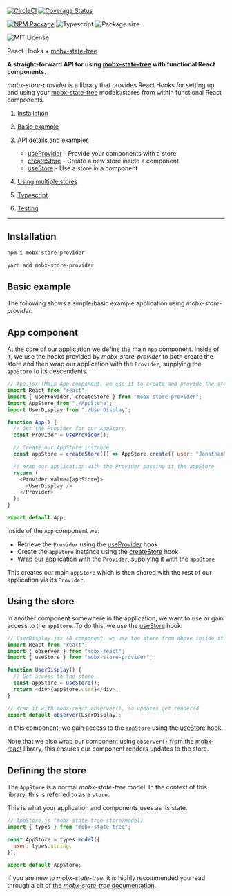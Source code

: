 [![CircleCI](https://circleci.com/gh/jonbnewman/mobx-store-provider.svg?style=svg)](https://circleci.com/gh/jonbnewman/mobx-store-provider)
[![Coverage Status](https://coveralls.io/repos/github/jonbnewman/mobx-store-provider/badge.svg?branch=master&r=2)](https://coveralls.io/github/jonbnewman/mobx-store-provider?branch=master)

[![NPM Package](https://img.shields.io/npm/v/mobx-store-provider.svg?logo=npm&r=1)](https://www.npmjs.com/package/mobx-store-provider)
![Typescript](https://img.shields.io/npm/types/mobx-store-provider.svg?logo=typescript)
![Package size](https://img.shields.io/bundlephobia/minzip/mobx-store-provider)

![MIT License](https://img.shields.io/npm/l/mobx-store-provider.svg)

React Hooks + [mobx-state-tree](http://mobx-state-tree.js.org/)

**A straight-forward API for using [mobx-state-tree](http://mobx-state-tree.js.org/) with functional React components.**

_mobx-store-provider_ is a library that provides React Hooks for setting up and using your [mobx-state-tree](http://mobx-state-tree.js.org/) models/stores from within functional React components.

1. [Installation](/installation)

1. [Basic example](/basic-example)

1. [API details and examples](/api-details-and-examples)

   - [useProvider](/api/useProvider) - Provide your components with a store
   - [createStore](/api/createStore) - Create a new store inside a component
   - [useStore](/api/useStore) - Use a store in a component

1. [Using multiple stores](/using-multiple-stores)
1. [Typescript](/typescript)
1. [Testing](/testing)

---

## Installation

```bash
npm i mobx-store-provider
```

```bash
yarn add mobx-store-provider
```

## Basic example

The following shows a simple/basic example application using _mobx-store-provider_:

## App component

At the core of our application we define the main `App` component. Inside of it, we use the hooks provided by _mobx-store-provider_ to both create the store and then wrap our application with the `Provider`, supplying the `appStore` to its descendents.

```javascript
// App.jsx (Main App component, we use it to create and provide the store)
import React from "react";
import { useProvider, createStore } from "mobx-store-provider";
import AppStore from "./AppStore";
import UserDisplay from "./UserDisplay";

function App() {
  // Get the Provider for our AppStore
  const Provider = useProvider();

  // Create our AppStore instance
  const appStore = createStore(() => AppStore.create({ user: "Jonathan" }));

  // Wrap our application with the Provider passing it the appStore
  return (
    <Provider value={appStore}>
      <UserDisplay />
    </Provider>
  );
}

export default App;
```

Inside of the `App` component we:

- Retrieve the `Provider` using the [useProvider](/api/useProvider) hook
- Create the `appStore` instance using the [createStore](/api/createStore) hook
- Wrap our application with the `Provider`, supplying it with the `appStore`

This creates our main `appStore` which is then shared with the rest of our application via its `Provider`.

## Using the store

In another component somewhere in the application, we want to use or gain access to the `appStore`. To do this, we use the [useStore](/api/useStore) hook:

```javascript
// UserDisplay.jsx (A component, we use the store from above inside it)
import React from "react";
import { observer } from "mobx-react";
import { useStore } from "mobx-store-provider";

function UserDisplay() {
  // Get access to the store
  const appStore = useStore();
  return <div>{appStore.user}</div>;
}

// Wrap it with mobx-react observer(), so updates get rendered
export default observer(UserDisplay);
```

In this component, we gain access to the `appStore` using the [useStore](/api/useStore) hook.

Note that we also wrap our component using `observer()` from the [mobx-react](https://github.com/mobxjs/mobx-react#mobx-react) library, this ensures our component renders updates to the store.

## Defining the store

The `AppStore` is a normal _mobx-state-tree_ model. In the context of this library, this is referred to as a `store`.

This is what your application and components uses as its state.

```javascript
// AppStore.js (mobx-state-tree store/model)
import { types } from "mobx-state-tree";

const AppStore = types.model({
  user: types.string,
});

export default AppStore;
```

If you are new to _mobx-state-tree_, it is highly recommended you read through a bit of [the _mobx-state-tree_ documentation](https://mobx-state-tree.js.org).
